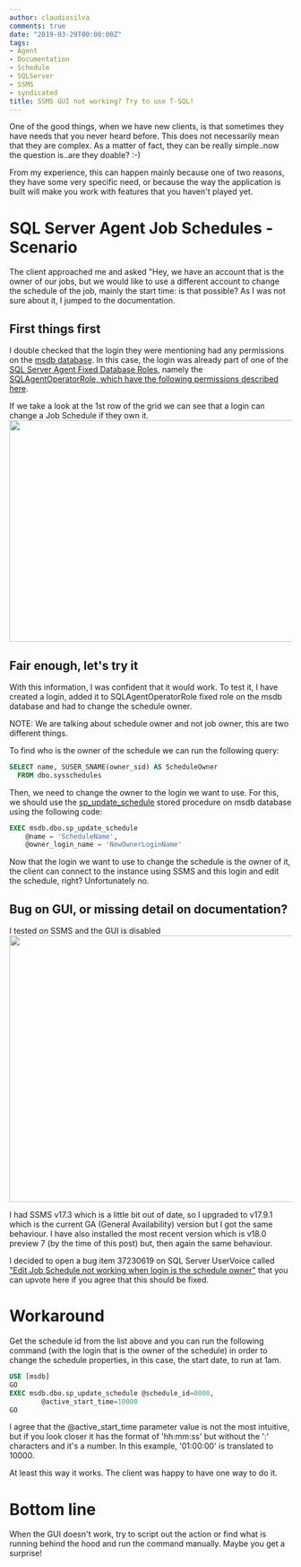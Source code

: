 ```yaml
---
author: claudiosilva
comments: true
date: "2019-03-29T00:00:00Z"
tags:
- Agent
- Documentation
- Schedule
- SQLServer
- SSMS
- syndicated
title: SSMS GUI not working? Try to use T-SQL!
---
```

One of the good things, when we have new clients, is that sometimes they have needs that you never heard before.
This does not necessarily mean that they are complex. As a matter of fact, they can be really simple..now the question is..are they doable? :-)

From my experience, this can happen mainly because one of two reasons, they have some very specific need, or because the way the application is built will make you work with features that you haven't played yet.

<h1>SQL Server Agent Job Schedules - Scenario</h1>

The client approached me and asked "Hey, we have an account that is the owner of our jobs, but we would like to use a different account to change the schedule of the job, mainly the start time: is that possible?
As I was not sure about it, I jumped to the documentation.

<h2>First things first</h2>

I double checked that the login they were mentioning had any permissions on the [msdb database](https://docs.microsoft.com/en-us/sql/relational-databases/databases/msdb-database). In this case, the login was already part of one of the [SQL Server Agent Fixed Database Roles](https://docs.microsoft.com/en-us/sql/ssms/agent/sql-server-agent-fixed-database-roles), namely the [SQLAgentOperatorRole, which have the following permissions described here](https://docs.microsoft.com/en-us/sql/ssms/agent/sql-server-agent-fixed-database-roles#sqlagentoperatorrole-permissions).

If we take a look at the 1st row of the grid we can see that a login can change a Job Schedule if they own it.
<img src="https://claudioessilva.github.io/img/2019/03/sqlagentoperatorrole_permissions-1.png" alt="" width="800" height="395" class="aligncenter size-full wp-image-1637" />

<h2>Fair enough, let's try it</h2>

With this information, I was confident that it would work.
To test it, I have created a login, added it to SQLAgentOperatorRole fixed role on the msdb database and had to change the schedule owner.

NOTE: We are talking about schedule owner and not job owner, this are two different things.

To find who is the owner of the schedule we can run the following query:

``` sql
SELECT name, SUSER_SNAME(owner_sid) AS ScheduleOwner
  FROM dbo.sysschedules
```

Then, we need to change the owner to the login we want to use. For this, we should use the [sp_update_schedule](https://docs.microsoft.com/en-us/sql/relational-databases/system-stored-procedures/sp-update-schedule-transact-sql) stored procedure on msdb database using the following code:

``` sql
EXEC msdb.dbo.sp_update_schedule
	@name = 'ScheduleName',
	@owner_login_name = 'NewOwnerLoginName'
```

Now that the login we want to use to change the schedule is the owner of it, the client can connect to the instance using SSMS and this login and edit the schedule, right? Unfortunately no.

<h2>Bug on GUI, or missing detail on documentation?</h2>

I tested on SSMS and the GUI is disabled
<img src="https://claudioessilva.github.io/img/2019/03/editscheduleonsssm_disabled.png" alt="" width="800" height="475" class="aligncenter size-full wp-image-1634" />

I had SSMS v17.3 which is a little bit out of date, so I upgraded to v17.9.1 which is the current GA (General Availability) version but I got the same behaviour. I have also installed the most recent version which is v18.0 preview 7 (by the time of this post) but, then again the same behaviour.

I decided to open a bug item 37230619 on SQL Server UserVoice called ["Edit Job Schedule not working when login is the schedule owner"](https://feedback.azure.com/forums/908035-sql-server/suggestions/37230619-edit-job-schedule-not-working-when-login-is-the-sc) that you can upvote here if you agree that this should be fixed.

<h1>Workaround</h1>

Get the schedule id from the list above and you can run the following command (with the login that is the owner of the schedule) in order to change the schedule properties, in this case, the start date, to run at 1am.

``` sql
USE [msdb]
GO
EXEC msdb.dbo.sp_update_schedule @schedule_id=0000,
		@active_start_time=10000
GO
```

I agree that the @active_start_time parameter value is not the most intuitive, but if you look closer it has the format of 'hh:mm:ss' but without the ':' characters and it's a number.
In this example, '01:00:00' is translated to 10000.

At least this way it works. The client was happy to have one way to do it.

<h1>Bottom line</h1>

When the GUI doesn't work, try to script out the action or find what is running behind the hood and run the command manually. Maybe you get a surprise!
